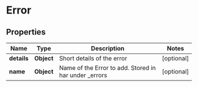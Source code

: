 

# Error


## Properties

| Name | Type | Description | Notes |
|------------ | ------------- | ------------- | -------------|
|**details** | **Object** | Short details of the error |  [optional] |
|**name** | **Object** | Name of the Error to add. Stored in har under _errors |  [optional] |



